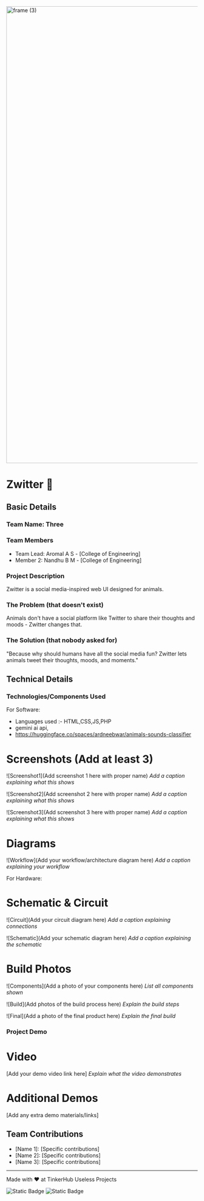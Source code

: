 <img width="3188" height="1202" alt="frame (3)" src="https://github.com/user-attachments/assets/517ad8e9-ad22-457d-9538-a9e62d137cd7" />


# Zwitter 🎯

## Basic Details
### Team Name: Three

### Team Members
- Team Lead: Aromal A S - [College of Engineering]
- Member 2: Nandhu B M - [College of Engineering]

### Project Description
Zwitter is a social media-inspired web UI designed for animals.

### The Problem (that doesn't exist)
Animals don't have a social platform like Twitter to share their thoughts and moods - Zwitter changes that.

### The Solution (that nobody asked for)
"Because why should humans have all the social media fun? Zwitter lets animals tweet their thoughts, moods, and moments."

## Technical Details
### Technologies/Components Used
For Software:
- Languages used :- HTML,CSS,JS,PHP
- gemini ai api, 
- https://huggingface.co/spaces/ardneebwar/animals-sounds-classifier


# Screenshots (Add at least 3)
![Screenshot1](Add screenshot 1 here with proper name)
*Add a caption explaining what this shows*

![Screenshot2](Add screenshot 2 here with proper name)
*Add a caption explaining what this shows*

![Screenshot3](Add screenshot 3 here with proper name)
*Add a caption explaining what this shows*

# Diagrams
![Workflow](Add your workflow/architecture diagram here)
*Add a caption explaining your workflow*

For Hardware:

# Schematic & Circuit
![Circuit](Add your circuit diagram here)
*Add a caption explaining connections*

![Schematic](Add your schematic diagram here)
*Add a caption explaining the schematic*

# Build Photos
![Components](Add a photo of your components here)
*List all components shown*

![Build](Add photos of the build process here)
*Explain the build steps*

![Final](Add a photo of the final product here)
*Explain the final build*

### Project Demo
# Video
[Add your demo video link here]
*Explain what the video demonstrates*

# Additional Demos
[Add any extra demo materials/links]

## Team Contributions
- [Name 1]: [Specific contributions]
- [Name 2]: [Specific contributions]
- [Name 3]: [Specific contributions]

---
Made with ❤️ at TinkerHub Useless Projects 

![Static Badge](https://img.shields.io/badge/TinkerHub-24?color=%23000000&link=https%3A%2F%2Fwww.tinkerhub.org%2F)
![Static Badge](https://img.shields.io/badge/UselessProjects--25-25?link=https%3A%2F%2Fwww.tinkerhub.org%2Fevents%2FQ2Q1TQKX6Q%2FUseless%2520Projects)
